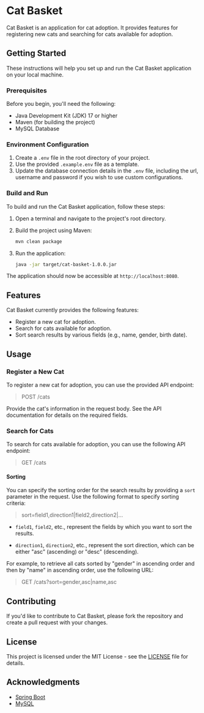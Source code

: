 # Cat Basket

Cat Basket is an application for cat adoption. It provides features for registering new cats and searching for cats available for adoption.

## Getting Started

These instructions will help you set up and run the Cat Basket application on your local machine.

### Prerequisites

Before you begin, you'll need the following:

- Java Development Kit (JDK) 17 or higher
- Maven (for building the project)
- MySQL Database

### Environment Configuration

1. Create a `.env` file in the root directory of your project.
2. Use the provided `.example.env` file as a template.
3. Update the database connection details in the `.env` file, including the url,  username and password if you wish to use custom configurations.

### Build and Run

To build and run the Cat Basket application, follow these steps:

1. Open a terminal and navigate to the project's root directory.

2. Build the project using Maven:

    ```bash
    mvn clean package
    ```

3. Run the application:

    ```bash
    java -jar target/cat-basket-1.0.0.jar
    ```
   
The application should now be accessible at `http://localhost:8080`.

## Features

Cat Basket currently provides the following features:

- Register a new cat for adoption.
- Search for cats available for adoption.
- Sort search results by various fields (e.g., name, gender, birth date).

## Usage

### Register a New Cat

To register a new cat for adoption, you can use the provided API endpoint:

> POST /cats

Provide the cat's information in the request body. See the API documentation for details on the required fields.

### Search for Cats

To search for cats available for adoption, you can use the following API endpoint:

> GET /cats

#### Sorting

You can specify the sorting order for the search results by providing a `sort` parameter in the request. Use the following format to specify sorting criteria:

> sort=field1,direction1|field2,direction2|...


- `field1`, `field2`, etc., represent the fields by which you want to sort the results.

- `direction1`, `direction2`, etc., represent the sort direction, which can be either "asc" (ascending) or "desc" (descending).

For example, to retrieve all cats sorted by "gender" in ascending order and then by "name" in ascending order, use the following URL:

> GET /cats?sort=gender,asc|name,asc


## Contributing

If you'd like to contribute to Cat Basket, please fork the repository and create a pull request with your changes.

## License

This project is licensed under the MIT License - see the [LICENSE](LICENSE) file for details.

## Acknowledgments

- [Spring Boot](https://spring.io/projects/spring-boot)
- [MySQL](https://www.mysql.com/)

